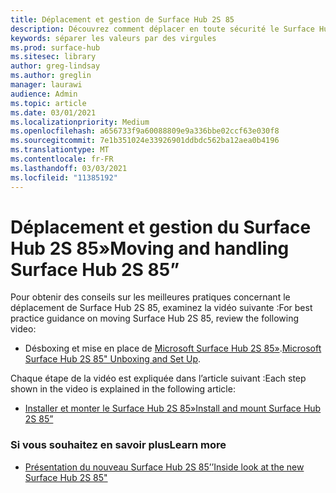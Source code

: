 ```yaml
---
title: Déplacement et gestion de Surface Hub 2S 85
description: Découvrez comment déplacer en toute sécurité le Surface Hub 2S 85.
keywords: séparer les valeurs par des virgules
ms.prod: surface-hub
ms.sitesec: library
author: greg-lindsay
ms.author: greglin
manager: laurawi
audience: Admin
ms.topic: article
ms.date: 03/01/2021
ms.localizationpriority: Medium
ms.openlocfilehash: a656733f9a60088809e9a336bbe02ccf63e030f8
ms.sourcegitcommit: 7e1b351024e33926901ddbdc562ba12aea0b4196
ms.translationtype: MT
ms.contentlocale: fr-FR
ms.lasthandoff: 03/03/2021
ms.locfileid: "11385192"
---
```

# <a name="moving-and-handling-surface-hub-2s-85"></a><span data-ttu-id="b85b4-104">Déplacement et gestion du Surface Hub 2S 85»</span><span class="sxs-lookup"><span data-stu-id="b85b4-104">Moving and handling Surface Hub 2S 85”</span></span>

<span data-ttu-id="b85b4-105">Pour obtenir des conseils sur les meilleures pratiques concernant le déplacement de Surface Hub 2S 85, examinez la vidéo suivante :</span><span class="sxs-lookup"><span data-stu-id="b85b4-105">For best practice guidance on moving Surface Hub 2S 85, review the following video:</span></span> 
- <span data-ttu-id="b85b4-106">Désboxing et mise en place de [Microsoft Surface Hub 2S 85»](https://www.microsoft.com/zh-cn/videoplayer/embed/RE4MRqV).</span><span class="sxs-lookup"><span data-stu-id="b85b4-106">[Microsoft Surface Hub 2S 85" Unboxing and Set Up](https://www.microsoft.com/zh-cn/videoplayer/embed/RE4MRqV).</span></span> 

<span data-ttu-id="b85b4-107">Chaque étape de la vidéo est expliquée dans l’article suivant :</span><span class="sxs-lookup"><span data-stu-id="b85b4-107">Each step shown in the video is explained in the following article:</span></span>

- [<span data-ttu-id="b85b4-108">Installer et monter le Surface Hub 2S 85»</span><span class="sxs-lookup"><span data-stu-id="b85b4-108">Install and mount Surface Hub 2S 85”</span></span>](surface-hub-2s-85-install-mount.md)

### <a name="learn-more"></a><span data-ttu-id="b85b4-109">Si vous souhaitez en savoir plus</span><span class="sxs-lookup"><span data-stu-id="b85b4-109">Learn more</span></span>

- [<span data-ttu-id="b85b4-110">Présentation du nouveau Surface Hub 2S 85’’</span><span class="sxs-lookup"><span data-stu-id="b85b4-110">Inside look at the new Surface Hub 2S 85"</span></span>](https://techcommunity.microsoft.com/t5/surface-it-pro-blog/inside-look-at-the-new-surface-hub-2s-85/ba-p/1721773)

